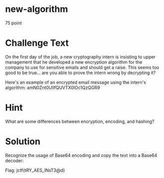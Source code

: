 <h1>new-algorithm</h1>

75 point

<h1>Challenge Text</h1>

On the first day of the job, a new cryptography intern is insisting to upper management that he developed a new encryption algorithm for the company to use for sensitive emails and should get a raise. 
This seems too good to be true... are you able to prove the intern wrong by decrypting it?

Here's an example of an encrypted email message using the intern's algorithm: amN0Znt0UllfQUVTX0lOc1QzQGR9

<h1>Hint</h1>

What are some differences between encryption, encoding, and hashing?

<h1>Solution</h1>

Recognize the usage of Base64 encoding and copy the text into a Base64 decoder:

Flag: jctf{tRY_AES_INsT3@d}
